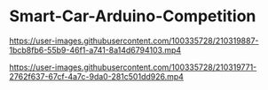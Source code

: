 # Smart-Car-Arduino-Competition




https://user-images.githubusercontent.com/100335728/210319887-1bcb8fb6-55b9-46f1-a741-8a14d6794103.mp4


https://user-images.githubusercontent.com/100335728/210319771-2762f637-67cf-4a7c-9da0-281c501dd926.mp4

